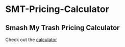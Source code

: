 # SMT-Pricing-Calculator
## Smash My Trash Pricing Calculator
Check out the [calculator](https://apollosolo.github.io/SMT-Pricing-Calculator/)

